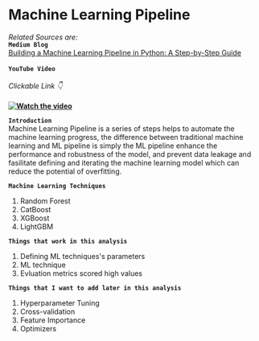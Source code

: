 # Machine Learning Pipeline<br>
<i>Related Sources are:</i><br>
**`Medium Blog`**<br>
[Building a Machine Learning Pipeline in Python: A Step-by-Step Guide](https://medium.com/@ronysoliman/machine-learning-pipeline-comprehensive-guide-practical-example-in-python-c60ca46b4a94)
<br>
<br>
**`YouTube Video`**<br><br><i>Clickable Link 👇</i><br><br>
<b>[![Watch the video](https://i.ytimg.com/vi/zwgsjNlmRCU/hqdefault.jpg?sqp=-oaymwEnCNACELwBSFryq4qpAxkIARUAAIhCGAHYAQHiAQoIGBACGAY4AUAB&rs=AOn4CLAGn1pN3VTrbueSl307McFG6-Izpw)](https://www.youtube.com/embed/zwgsjNlmRCU?si=-D1y0ELPL0F_KZl6)</b>

**`Introduction`**<br>
Machine Learning Pipeline is a series of steps helps to automate the machine learning progress, the difference between traditional machine learning and ML pipeline is simply the ML pipeline enhance the performance and robustness of the model, and prevent data leakage and fasilitate defining and iterating the machine learning model which can reduce the potential of overfitting.

**`Machine Learning Techniques`**<br>
1. Random Forest
2. CatBoost
3. XGBoost
4. LightGBM

**`Things that work in this analysis`**<br>
1. Defining ML techniques's parameters
2. ML technique
3. Evluation metrics scored high values 

**`Things that I want to add later in this analysis`**<br>
1. Hyperparameter Tuning
2. Cross-validation
3. Feature Importance
4. Optimizers
